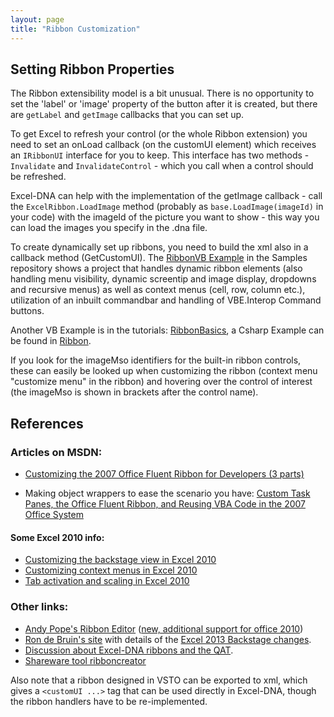 ```yaml
---
layout: page
title: "Ribbon Customization"
---
```

## Setting Ribbon Properties

The Ribbon extensibility model is a bit unusual. There is no opportunity to set the 'label' or 'image' property of the button after it is created, but there are `getLabel` and `getImage` callbacks that you can set up.

To get Excel to refresh your control (or the whole Ribbon extension) you need to set an onLoad callback (on the customUI element) which receives an `IRibbonUI` interface for you to keep. This interface has two methods - `Invalidate` and `InvalidateControl` - which you call when a control should be refreshed.

Excel-DNA can help with the implementation of the getImage callback - call the `ExcelRibbon.LoadImage` method (probably as `base.LoadImage(imageId)` in your code) with the imageId of the picture you want to show - this way you can load the images you specify in the .dna file.

To create dynamically set up ribbons, you need to build the xml also in a callback method (GetCustomUI). The [RibbonVB Example](https://github.com/Excel-DNA/Samples/tree/master/RibbonVB) in the Samples repository shows a project that handles dynamic ribbon elements (also handling menu visibility, dynamic screentip and image display, dropdowns and recursive menus) 
as well as context menus (cell, row, column etc.), utilization of an inbuilt commandbar and handling of VBE.Interop Command buttons.

Another VB Example is in the tutorials: [RibbonBasics](https://github.com/Excel-DNA/Tutorials/tree/master/Fundamentals/RibbonBasics), a Csharp Example can be found in [Ribbon](https://github.com/Excel-DNA/Samples/tree/master/Ribbon).

If you look for the imageMso identifiers for the built-in ribbon controls, these can easily be looked up when customizing the ribbon (context menu "customize menu" in the ribbon) and hovering over the control of interest (the imageMso is shown in brackets after the control name).

## References

### Articles on MSDN:

- [Customizing the 2007 Office Fluent Ribbon for Developers (3 parts)](http://msdn.microsoft.com/en-us/library/aa338202(office.12).aspx)

- Making object wrappers to ease the scenario you have: [Custom Task Panes, the Office Fluent Ribbon, and Reusing VBA Code in the 2007 Office System](http://msdn.microsoft.com/en-us/library/bb194905(v=office.12).aspx)

#### Some Excel 2010 info:

- [Customizing the backstage view in Excel 2010](http://msdn.microsoft.com/en-us/library/ee815851(v=office.14).aspx)
- [Customizing context menus in Excel 2010](http://msdn.microsoft.com/en-us/library/ee691832(v=office.14).aspx)
- [Tab activation and scaling in Excel 2010](http://msdn.microsoft.com/en-us/library/ee691834(v=office.14).aspx)

### Other links:
- [Andy Pope's Ribbon Editor](http://www.andypope.info/vba/ribboneditor.htm) ([new, additional support for office 2010](http://www.andypope.info/vba/ribboneditor_2010.htm))
- [Ron de Bruin's site](https://www.rondebruin.nl/win/section2.htm) with details of the [Excel 2013 Backstage changes](http://www.rondebruin.nl/win/s2/win005.htm).
- [Discussion about Excel-DNA ribbons and the QAT](https://groups.google.com/forum/#!searchin/exceldna/qat/exceldna/hDocYCHy_Ao/SxnKUXDxiX8J).
- [Shareware tool ribboncreator](https://www.ribboncreator.de/en/)

Also note that a ribbon designed in VSTO can be exported to xml, which gives a `<customUI ...>` tag that can be used directly in Excel-DNA, though the ribbon handlers have to be re-implemented.
